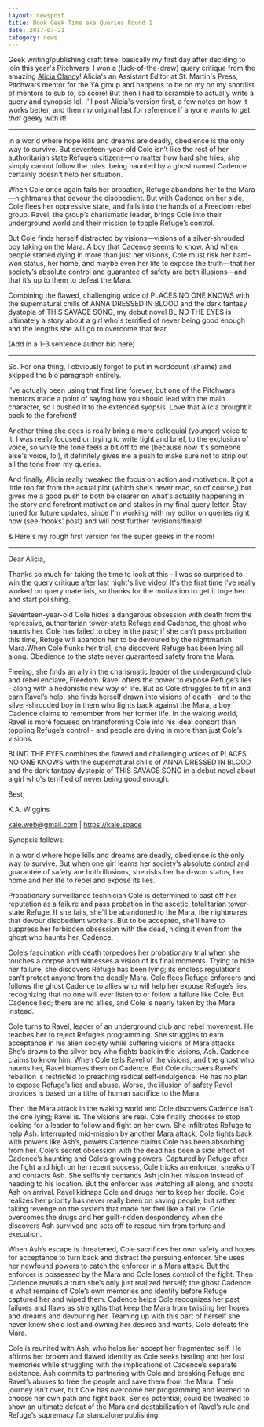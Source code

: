 ```yaml
---
layout: newspost
title: Book Geek Time aka Queries Round 1
date: 2017-07-21
category: news
---
```


Geek writing/publishing craft time: basically my first day after deciding to join this year's Pitchwars, I won a (luck-of-the-draw) query critique from the amazing [Alicia Clancy](https://twitter.com/alicia_clancy)! Alicia's an Assistant Editor at St. Martin's Press, Pitchwars mentor for the YA group and happens to be on my on my shortlist of mentors to sub to, so score! But then I had to scramble to actually write a query and synopsis lol. I'll post Alicia's version first, a few notes on how it works better, and then my original last for reference if anyone wants to get *that* geeky with it!

---

In a world where hope kills and dreams are deadly, obedience is the only way to survive. But seventeen-year-old Cole isn’t like the rest of her authoritarian state Refuge’s citizens—no matter how hard she tries, she simply cannot follow the rules. being haunted by a ghost named Cadence certainly doesn't help her situation.
 
When Cole once again fails her probation, Refuge abandons her to the Mara—nightmares that devour the disobedient. But with Cadence on her side, Cole flees her oppressive state, and falls into the hands of a Freedom rebel group. Ravel, the group’s charismatic leader, brings Cole into their underground world and their mission to topple Refuge’s control.
 
But Cole finds herself distracted by visions—visions of a silver-shrouded boy taking on the Mara. A boy that Cadence seems to know. And when people started dying in more than just her visions, Cole must risk her hard-won status, her home, and maybe even her life to expose the truth—that her society’s absolute control and guarantee of safety are both illusions—and that it’s up to them to defeat the Mara.

Combining the flawed, challenging voice of PLACES NO ONE KNOWS with the supernatural chills of ANNA DRESSED IN BLOOD and the dark fantasy dystopia of THIS SAVAGE SONG, my debut novel BLIND THE EYES is ultimately a story about a girl who's terrified of never being good enough and the lengths she will go to overcome that fear.  

(Add in a 1-3 sentence author bio here)

---

So. For one thing, I obviously forgot to put in wordcount (shame) and skipped the bio paragraph entirely. 

I've actually been using that first line forever, but one of the Pitchwars mentors made a point of saying how you should lead with the main character, so I pushed it to the extended syopsis. Love that Alicia brought it back to the forefront! 

Another thing she does is really bring a more colloquial (younger) voice to it. I was really focused on trying to write tight and brief, to the exclusion of voice, so while the tone feels a bit off to me (because now it's someone else's voice, lol), it definitely gives me a push to make sure not to strip out all the tone from my queries.

And finally, Alicia really tweaked the focus on action and motivation. It got a little too far from the actual plot (which she's never read, so of course,) but gives me a good push to both be clearer on what's actually happening in the story and forefront motivation and stakes in my final query letter. Stay tuned for future updates, since I'm working with my editor on queries right now (see 'hooks' post) and will post further revisions/finals! 

& Here's my rough first version for the super geeks in the room!

---

Dear Alicia, 

Thanks so much for taking the time to look at this - I was so surprised to win the query critique after last night's live video! It's the first time I've really worked on query materials, so thanks for the motivation to get it together and start polishing.

Seventeen-year-old Cole hides a dangerous obsession with death from the repressive, authoritarian tower-state Refuge and Cadence, the ghost who haunts her. Cole has failed to obey in the past; if she can’t pass probation this time, Refuge will abandon her to be devoured by the nightmarish Mara.When Cole flunks her trial, she discovers Refuge has been lying all along. Obedience to the state never guaranteed safety from the Mara.

Fleeing, she finds an ally in the charismatic leader of the underground club and rebel enclave, Freedom. Ravel offers the power to expose Refuge’s lies - along with a hedonistic new way of life. But as Cole struggles to fit in and earn Ravel’s help, she finds herself drawn into visions of death - and to the silver-shrouded boy in them who fights back against the Mara, a boy Cadence claims to remember from her former life. In the waking world, Ravel is more focused on transforming Cole into his ideal consort than toppling Refuge’s control - and people are dying in more than just Cole’s visions.

BLIND THE EYES combines the flawed and challenging voices of PLACES NO ONE KNOWS with the supernatural chills of ANNA DRESSED IN BLOOD and the dark fantasy dystopia of THIS SAVAGE SONG in a debut novel about a girl who's terrified of never being good enough.

Best, 

K.A. Wiggins

kaie.web@gmail.com | https://kaie.space



Synopsis follows:


In a world where hope kills and dreams are deadly, obedience is the only way to survive. But when one girl learns her society’s absolute control and guarantee of safety are both illusions, she risks her hard-won status, her home and her life to rebel and expose its lies.

Probationary surveillance technician Cole is determined to cast off her reputation as a failure and pass probation in the ascetic, totalitarian tower-state Refuge. If she fails, she’ll be abandoned to the Mara, the nightmares that devour disobedient workers. But to be accepted, she’ll have to suppress her forbidden obsession with the dead, hiding it even from the ghost who haunts her, Cadence.

Cole’s fascination with death torpedoes her probationary trial when she touches a corpse and witnesses a vision of its final moments. Trying to hide her failure, she discovers Refuge has been lying; its endless regulations can’t protect anyone from the deadly Mara. Cole flees Refuge enforcers and follows the ghost Cadence to allies who will help her expose Refuge’s lies, recognizing that no one will ever listen to or follow a failure like Cole. But Cadence lied; there are no allies, and Cole is nearly taken by the Mara instead. 

Cole turns to Ravel, leader of an underground club and rebel movement. He teaches her to reject Refuge’s programming. She struggles to earn acceptance in his alien society while suffering visions of Mara attacks. She’s drawn to the silver boy who fights back in the visions, Ash. Cadence claims to know him. When Cole tells Ravel of the visions, and the ghost who haunts her, Ravel blames them on Cadence. But Cole discovers Ravel’s rebellion is restricted to preaching radical self-indulgence. He has no plan to expose Refuge’s lies and abuse. Worse, the illusion of safety Ravel provides is based on a tithe of human sacrifice to the Mara. 

Then the Mara attack in the waking world and Cole discovers Cadence isn’t the one lying; Ravel is. The visions are real. Cole finally chooses to stop looking for a leader to follow and fight on her own. She infiltrates Refuge to help Ash. Interrupted mid-mission by another Mara attack, Cole fights back with powers like Ash’s, powers Cadence claims Cole has been absorbing from her. Cole’s secret obsession with the dead has been a side effect of Cadence’s haunting and Cole’s growing powers. Captured by Refuge after the fight and high on her recent success, Cole tricks an enforcer, sneaks off and contacts Ash. She selfishly demands Ash join her mission instead of heading to his location. But the enforcer was watching all along, and shoots Ash on arrival. Ravel kidnaps Cole and drugs her to keep her docile. Cole realizes her priority has never really been on saving people, but rather taking revenge on the system that made her feel like a failure. Cole overcomes the drugs and her guilt-ridden despondency when she discovers Ash survived and sets off to rescue him from torture and execution. 

When Ash’s escape is threatened, Cole sacrifices her own safety and hopes for acceptance to turn back and distract the pursuing enforcer. She uses her newfound powers to catch the enforcer in a Mara attack. But the enforcer is possessed by the Mara and Cole loses control of the fight. Then Cadence reveals a truth she’s only just realized herself; the ghost Cadence is what remains of Cole’s own memories and identity before Refuge captured her and wiped them. Cadence helps Cole recognizes her past failures and flaws as strengths that keep the Mara from twisting her hopes and dreams and devouring her. Teaming up with this part of herself she never knew she’d lost and owning her desires and wants, Cole defeats the Mara. 

Cole is reunited with Ash, who helps her accept her fragmented self. He affirms her broken and flawed identity as Cole seeks healing and her lost memories while struggling with the implications of Cadence’s separate existence. Ash commits to partnering with Cole and breaking Refuge and Ravel’s abuses to free the people and save them from the Mara. Their journey isn’t over, but Cole has overcome her programming and learned to choose her own path and fight back. Series potential; could be tweaked to show an ultimate defeat of the Mara and destabilization of Ravel’s rule and Refuge’s supremacy for standalone publishing.
